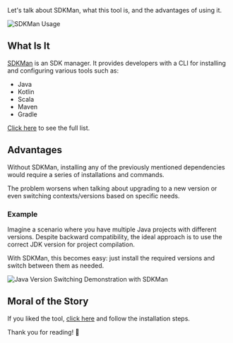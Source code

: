 Let's talk about SDKMan, what this tool is, and the advantages of using it.

![SDKMan Usage](/images/sdkman/sdk-version.png)

## What Is It

[SDKMan](https://sdkman.io/) is an SDK manager. It provides developers with a CLI for installing and configuring various tools such as:

- Java
- Kotlin
- Scala
- Maven
- Gradle

[Click here](https://sdkman.io/sdks) to see the full list.

## Advantages

Without SDKMan, installing any of the previously mentioned dependencies would require a series of installations and commands.

The problem worsens when talking about upgrading to a new version or even switching contexts/versions based on specific needs.

### Example

Imagine a scenario where you have multiple Java projects with different versions. Despite backward compatibility, the ideal approach is to use the correct JDK version for project compilation.

With SDKMan, this becomes easy: just install the required versions and switch between them as needed.

![Java Version Switching Demonstration with SDKMan](/images/sdkman/sdk-usage.png)

## Moral of the Story

If you liked the tool, [click here](https://sdkman.io/install) and follow the installation steps.

Thank you for reading! 👋